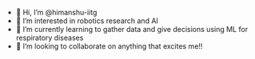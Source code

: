 - 👋 Hi, I’m @himanshu-iitg
- 👀 I’m interested in robotics research and AI
- 🌱 I’m currently learning to gather data and give decisions using ML for respiratory diseases
- 💞️ I’m looking to collaborate on anything that excites me!!

<!---
himanshu-iitg/himanshu-iitg is a ✨ special ✨ repository because its `README.md` (this file) appears on your GitHub profile.
You can click the Preview link to take a look at your changes.
--->
